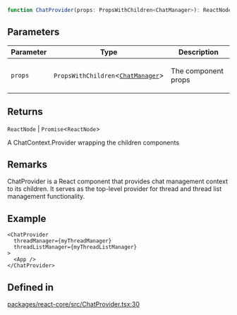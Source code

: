 ```ts
function ChatProvider(props: PropsWithChildren<ChatManager>): ReactNode | Promise<ReactNode>
```

## Parameters

<table>
<thead>
<tr>
<th>Parameter</th>
<th>Type</th>
<th>Description</th>
</tr>
</thead>
<tbody>
<tr>
<td>

`props`

</td>
<td>

`PropsWithChildren`\<[`ChatManager`](../type-aliases/ChatManager.md)\>

</td>
<td>

The component props

</td>
</tr>
</tbody>
</table>

## Returns

`ReactNode` \| `Promise`\<`ReactNode`\>

A ChatContext.Provider wrapping the children components

## Remarks

ChatProvider is a React component that provides chat management context to its children.
It serves as the top-level provider for thread and thread list management functionality.

## Example

```tsx
<ChatProvider
  threadManager={myThreadManager}
  threadListManager={myThreadListManager}
>
  <App />
</ChatProvider>
```

## Defined in

[packages/react-core/src/ChatProvider.tsx:30](https://github.com/thesysdev/crayonai/blob/868f459d859250eef3283635b1127c3c68c35546/frontend-sdk/packages/react-core/src/ChatProvider.tsx#L30)

